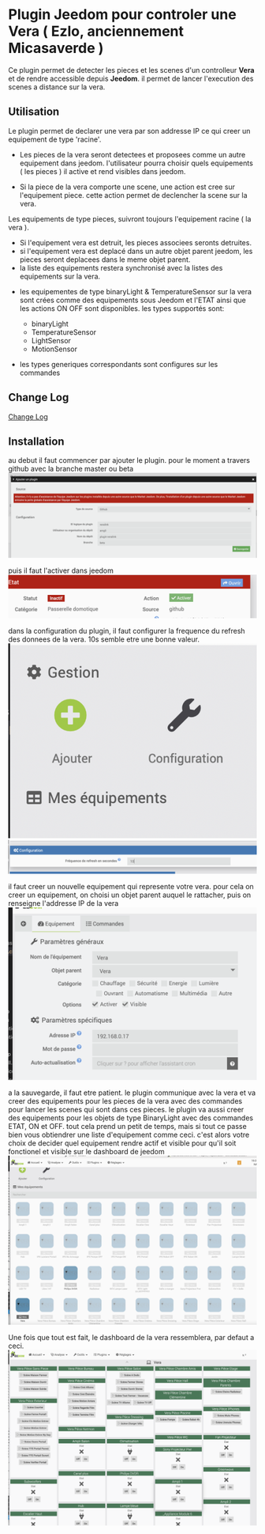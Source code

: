 # Plugin Jeedom pour controler une Vera ( Ezlo, anciennement Micasaverde )

Ce plugin permet de detecter les pieces et les scenes d'un controlleur **Vera** et de rendre accessible depuis **Jeedom**. il permet de lancer l'execution des scenes a distance sur la vera.

## Utilisation
Le plugin permet de declarer une vera par son addresse IP ce qui creer un equipement de type 'racine'.
- Les pieces de la vera seront detectees et proposees comme un autre equipement dans jeedom. l'utilisateur pourra choisir quels equipements ( les pieces ) il active et rend visibles dans jeedom.

- Si la piece de la vera comporte une scene,  une action est cree sur l'equipement piece. cette action permet de declencher la scene sur la vera.

Les equipements de type pieces, suivront toujours l'equipement racine ( la vera ). 
* Si l'equipement vera est detruit, les pieces associees seronts detruites.
* si l'equipement vera est deplacé dans un autre objet parent jeedom, les pieces seront deplacees dans le meme objet parent.
* la liste des equipements restera synchronisé avec la listes des equipements sur la vera.


- les equipementes de type binaryLight & TemperatureSensor sur la vera sont crées comme des equipements sous Jeedom et l'ETAT ainsi que les actions ON OFF sont disponibles. les types supportés sont:
  - binaryLight
  - TemperatureSensor
  - LightSensor
  - MotionSensor

- les types generiques correspondants sont configures sur les commandes

## Change Log

[Change Log](changelog.md)

## Installation

au debut il faut commencer par ajouter le plugin. pour le moment a travers github avec la branche master ou beta
![ajouter plugin](../images/ajouterplugin.png)

puis il faut l'activer dans jeedom
![ajouter plugin](../images/activerplugin.png)

dans la configuration du plugin, il faut configurer la frequence du refresh des donnees de la vera. 10s semble etre une bonne valeur.
![ajouter plugin](../images/configuration.png)
![ajouter plugin](../images/configurerrefresh.png)

il faut creer un nouvelle equipement qui represente votre vera. pour cela on creer un equipement, on choisi un objet parent auquel le rattacher, puis on renseigne l'addresse IP de la vera
![ajouter plugin](../images/ipaddress.png)

a la sauvegarde, il faut etre patient. le plugin communique avec la vera et va creer des equipements pour les pieces de la vera avec des commandes pour lancer les scenes qui sont dans ces pieces. le plugin va aussi creer des equipements pour les objets de type BinaryLight avec des commandes ETAT, ON et OFF. tout cela prend un petit de temps, mais si tout ce passe bien vous obtiendrer une liste d'equipement comme ceci. c'est alors votre choix de decider quel equipement rendre actif et visible pour qu'il soit fonctionel et visible sur le dashboard de jeedom
![ajouter plugin](../images/equipements.png)

Une fois que tout est fait, le dashboard de la vera ressemblera, par defaut a ceci.
![dashboard](../images/veradashboard.png)

